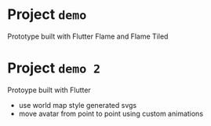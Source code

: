 # Project `demo`
Prototype built with Flutter Flame and Flame Tiled

# Project `demo 2`
Protoype built with Flutter

- use world map style generated svgs
- move avatar from point to point using custom animations